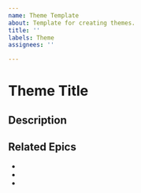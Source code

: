 ```yaml
---
name: Theme Template
about: Template for creating themes.
title: ''
labels: Theme
assignees: ''

---
```


# Theme Title
## Description

## Related Epics
-
-
-
